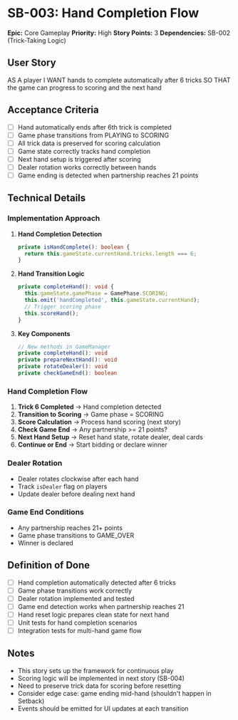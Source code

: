# SB-003: Hand Completion Flow

**Epic:** Core Gameplay
**Priority:** High
**Story Points:** 3
**Dependencies:** SB-002 (Trick-Taking Logic)

## User Story

AS A player
I WANT hands to complete automatically after 6 tricks
SO THAT the game can progress to scoring and the next hand

## Acceptance Criteria

- [ ] Hand automatically ends after 6th trick is completed
- [ ] Game phase transitions from PLAYING to SCORING
- [ ] All trick data is preserved for scoring calculation
- [ ] Game state correctly tracks hand completion
- [ ] Next hand setup is triggered after scoring
- [ ] Dealer rotation works correctly between hands
- [ ] Game ending is detected when partnership reaches 21 points

## Technical Details

### Implementation Approach

1. **Hand Completion Detection**

   ```typescript
   private isHandComplete(): boolean {
     return this.gameState.currentHand.tricks.length === 6;
   }
   ```

2. **Hand Transition Logic**

   ```typescript
   private completeHand(): void {
     this.gameState.gamePhase = GamePhase.SCORING;
     this.emit('handCompleted', this.gameState.currentHand);
     // Trigger scoring phase
     this.scoreHand();
   }
   ```

3. **Key Components**

   ```typescript
   // New methods in GameManager
   private completeHand(): void
   private prepareNextHand(): void
   private rotateDealer(): void
   private checkGameEnd(): boolean
   ```

### Hand Completion Flow

1. **Trick 6 Completed** → Hand completion detected
2. **Transition to Scoring** → Game phase = SCORING
3. **Score Calculation** → Process hand scoring (next story)
4. **Check Game End** → Any partnership >= 21 points?
5. **Next Hand Setup** → Reset hand state, rotate dealer, deal cards
6. **Continue or End** → Start bidding or declare winner

### Dealer Rotation

- Dealer rotates clockwise after each hand
- Track `isDealer` flag on players
- Update dealer before dealing next hand

### Game End Conditions

- Any partnership reaches 21+ points
- Game phase transitions to GAME_OVER
- Winner is declared

## Definition of Done

- [ ] Hand completion automatically detected after 6 tricks
- [ ] Game phase transitions work correctly
- [ ] Dealer rotation implemented and tested
- [ ] Game end detection works when partnership reaches 21
- [ ] Hand reset logic prepares clean state for next hand
- [ ] Unit tests for hand completion scenarios
- [ ] Integration tests for multi-hand game flow

## Notes

- This story sets up the framework for continuous play
- Scoring logic will be implemented in next story (SB-004)
- Need to preserve trick data for scoring before resetting
- Consider edge case: game ending mid-hand (shouldn't happen in Setback)
- Events should be emitted for UI updates at each transition
